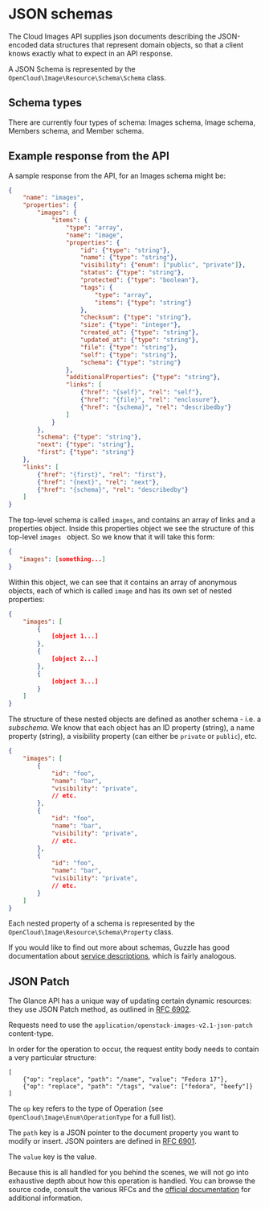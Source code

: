 # JSON schemas

The Cloud Images API supplies json documents describing the JSON-encoded data
structures that represent domain objects, so that a client knows exactly what
to expect in an API response.

A JSON Schema is represented by the `OpenCloud\Image\Resource\Schema\Schema`
class.

## Schema types

There are currently four types of schema: Images schema, Image schema, Members
schema, and Member schema.

## Example response from the API

A sample response from the API, for an Images schema might be:

```json
{
    "name": "images",
    "properties": {
        "images": {
            "items": {
                "type": "array",
                "name": "image",
                "properties": {
                    "id": {"type": "string"},
                    "name": {"type": "string"},
                    "visibility": {"enum": ["public", "private"]},
                    "status": {"type": "string"},
                    "protected": {"type": "boolean"},
                    "tags": {
                        "type": "array",
                        "items": {"type": "string"}
                    },
                    "checksum": {"type": "string"},
                    "size": {"type": "integer"},
                    "created_at": {"type": "string"},
                    "updated_at": {"type": "string"},
                    "file": {"type": "string"},
                    "self": {"type": "string"},
                    "schema": {"type": "string"}
                },
                "additionalProperties": {"type": "string"},
                "links": [
                    {"href": "{self}", "rel": "self"},
                    {"href": "{file}", "rel": "enclosure"},
                    {"href": "{schema}", "rel": "describedby"}
                ]
            }
        },
        "schema": {"type": "string"},
        "next": {"type": "string"},
        "first": {"type": "string"}
    },
    "links": [
        {"href": "{first}", "rel": "first"},
        {"href": "{next}", "rel": "next"},
        {"href": "{schema}", "rel": "describedby"}
    ]
}
```

The top-level schema is called `images`, and contains an array of links and
a properties object. Inside this properties object we see the structure of this
top-level `images ` object. So we know that it will take this form:

```json
{
   "images": [something...]
}
```

Within this object, we can see that it contains an array of anonymous objects,
each of which is called `image` and has its own set of nested properties:

```json
{
    "images": [
        {
            [object 1...]
        },
        {
            [object 2...]
        },
        {
            [object 3...]
        }
    ]
}
```

The structure of these nested objects are defined as another schema - i.e. a
*subschema*. We know that each object has an ID property (string), a name
property (string), a visibility property (can either be `private` or `public`), etc.

```json
{
    "images": [
        {
            "id": "foo",
            "name": "bar",
            "visibility": "private",
            // etc.
        },
        {
            "id": "foo",
            "name": "bar",
            "visibility": "private",
            // etc.
        },
        {
            "id": "foo",
            "name": "bar",
            "visibility": "private",
            // etc.
        }
    ]
}
```

Each nested property of a schema is represented by the
`OpenCloud\Image\Resource\Schema\Property` class.

If you would like to find out more about schemas, Guzzle has good documentation
about [service descriptions](http://docs.guzzlephp.org/en/latest/webservice-client/guzzle-service-descriptions.html),
which is fairly analogous.

## JSON Patch

The Glance API has a unique way of updating certain dynamic resources: they use
JSON Patch method, as outlined in [RFC 6902](http://tools.ietf.org/html/rfc6902).

Requests need to use the `application/openstack-images-v2.1-json-patch`
content-type.

In order for the operation to occur, the request entity body needs to contain a
very particular structure:

```
[
    {"op": "replace", "path": "/name", "value": "Fedora 17"},
    {"op": "replace", "path": "/tags", "value": ["fedora", "beefy"]}
]
```

The `op` key refers to the type of Operation (see
`OpenCloud\Image\Enum\OperationType` for a full list).

The `path` key is a JSON pointer to the document property you want to modify or
insert. JSON pointers are defined in [RFC 6901](http://tools.ietf.org/html/rfc6901).

The `value` key is the value.

Because this is all handled for you behind the scenes, we will not go into exhaustive depth
about how this operation is handled. You can browse the source code, consult
the various RFCs and the [official documentation](http://docs.rackspace.com/images/api/v2/ci-devguide/content/patch-method.html)
for additional information.